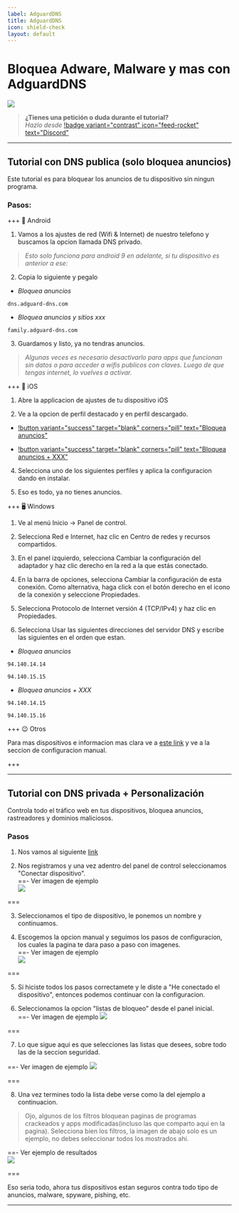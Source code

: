 ```yaml
---
label: AdguardDNS
title: AdguardDNS
icon: shield-check
layout: default
---
```


# Bloquea Adware, Malware y mas con AdguardDNS

![](https://i.postimg.cc/FHRcd740/Header-tutos-4.png)

> **¿Tienes una petición o duda durante el tutorial?**       
> *Hazlo desde* [!badge variant="contrast" icon="feed-rocket" text="Discord"](https://discord.gg/hVKeY3uEru) 

---

## Tutorial con DNS publica (solo bloquea anuncios)

Este tutorial es para bloquear los anuncios de tu dispositivo sin ningun programa.

### Pasos:

+++ 📱 Android

1. Vamos a los ajustes de red (Wifi & Internet) de nuestro telefono y buscamos la opcion llamada DNS privado.
> *Esto solo funciona para android 9 en adelante, si tu dispositivo es anterior a ese:*

2. Copia lo siguiente y pegalo     
- *Bloquea anuncios*
``` 
dns.adguard-dns.com
```
- *Bloquea anuncios y sitios xxx*
```
family.adguard-dns.com
```

3. Guardamos y listo, ya no tendras anuncios.
> *Algunas veces es necesario desactivarlo para apps que funcionan sin datos o para acceder a wifis publicos con claves. Luego de que tengas internet, lo vuelves a activar.*

+++ 📴 iOS

1. Abre la applicacion de ajustes de tu dispositivo iOS

2. Ve a la opcion de perfil destacado y en perfil descargado.

- [!button variant="success" target="blank" corners="pill" text="Bloquea anuncios"](https://github.com/NOIR-DexPrkr/dexco-files/raw/main/uploads/iOS%20cofig%20dns/adguard-dns.mobileconfig)

- [!button variant="success" target="blank" corners="pill" text="Bloquea anuncios + XXX"](https://github.com/NOIR-DexPrkr/dexco-files/raw/main/uploads/iOS%20cofig%20dns/adguard-dns-family.mobileconfig)

4. Selecciona uno de los siguientes perfiles y aplica la configuracion dando en instalar.

5. Eso es todo, ya no tienes anuncios.

+++ 🖥 Windows

1. Ve al menú Inicio → Panel de control.

2. Selecciona Red e Internet, haz clic en Centro de redes y recursos compartidos.

3. En el panel izquierdo, selecciona Cambiar la configuración del adaptador y haz clic derecho en la red a la que estás conectado.

4. En la barra de opciones, selecciona Cambiar la configuración de esta conexión. Como alternativa, haga click con el botón derecho en el icono de la conexión y seleccione Propiedades.

5. Selecciona Protocolo de Internet versión 4 (TCP/IPv4) y haz clic en Propiedades.

6. Selecciona Usar las siguientes direcciones del servidor DNS y escribe las siguientes en el orden que estan.    
- *Bloquea anuncios*
```
94.140.14.14
```
```
94.140.15.15
``` 
- *Bloquea anuncios + XXX*
```
94.140.14.15
```
```
94.140.15.16
``` 

+++ 😉 Otros 

Para mas dispositivos e informacion mas clara ve a [este link](https://adguard-dns.io/es/public-dns.html) y ve a la seccion de configuracion manual.

+++

---

## Tutorial con DNS privada + Personalización

Controla todo el tráfico web en tus dispositivos, bloquea anuncios, rastreadores y dominios maliciosos. 

### Pasos

1. Nos vamos al siguiente [link](https://adguard-dns.io/es/dashboard/auth)

2. Nos registramos y una vez adentro del panel de control seleccionamos "Conectar dispositivo".    
==- Ver imagen de ejemplo     
![](https://i.postimg.cc/g0fQ82KS/2023-07-16-17-32-57.png)

===

3. Seleccionamos el tipo de dispositivo, le ponemos un nombre y continuamos.      

4. Escogemos la opcion manual y seguimos los pasos de configuracion, los cuales la pagina te dara paso a paso con imagenes.     
==- Ver imagen de ejemplo     
![](https://i.postimg.cc/RZZkz8FR/2023-07-16-17-38-53.png)

===

5. Si hiciste todos los pasos correctamete y le diste a "He conectado el dispositivo", entonces podemos continuar con la configuracion.

6. Seleccionamos la opcion "listas de bloqueo" desde el panel inicial.     
==- Ver imagen de ejemplo
![](https://i.postimg.cc/nhS6Vk9t/2023-07-16-17-43-43.png)

===

7. Lo que sigue aqui es que selecciones las listas que desees, sobre todo las de la seccion seguridad.

==- Ver imagen de ejemplo
![](https://i.postimg.cc/KYKC1Mt3/2023-07-16-17-45-09.png)

===

8. Una vez termines todo la lista debe verse como la del ejemplo a continuacion.
> Ojo, algunos de los filtros bloquean paginas de programas crackeados y apps modificadas(incluso las que comparto aqui en la pagina). Selecciona bien los filtros, la imagen de abajo solo es un ejemplo, no debes seleccionar todos los mostrados ahi.

==- Ver ejemplo de resultados      
![](https://i.postimg.cc/j5P9XYgs/2023-07-16-17-47-00.png)

=== 

Eso seria todo, ahora tus dispositivos estan seguros contra todo tipo de anuncios, malware, spyware, pishing, etc.

---